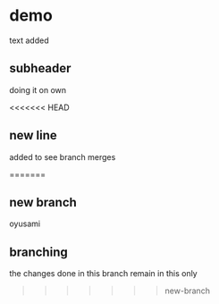 # demo

text added

## subheader

doing it on own

<<<<<<< HEAD

## new line
added to see branch merges

=======
## new branch

oyusami

## branching
the changes done in this branch remain in this only
>>>>>>> new-branch
